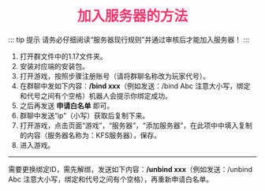 # <div align="center"><font color=#FD366D>加入服务器的方法</font></div>
::: tip 提示
请务必仔细阅读“服务器现行规则”并通过审核后才能加入服务器！
:::
1. 打开群文件中的1.17文件夹。
2. 安装对应端的安装包。 
3. 打开游戏，按照步骤注册账号（请将群聊名称改为玩家代号）。
4. 在群聊中发如下内容：**/bind xxx**（例如发送：/bind Abc 注意大小写，绑定和代号之间有个空格）机器人会提示你绑定成功。
5. 之后再发送 **申请白名单** 即可。
6. 群聊中发送“ip”（小写）获取后复制下来。
7. 打开游戏，点击页面“游戏”，“服务器”，“添加服务器”，在此项中中填入复制的内容（服务器名称为：KFS服务器），保存。
8. 进入游戏。
- - -
需要更换绑定ID，需先解绑，发送如下内容：**/unbind xxx**（例如发送：/unbind Abc 注意大小写，绑定和代号之间有个空格），再重新申请白名单。